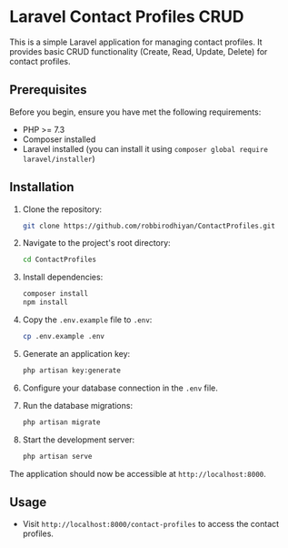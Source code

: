 # Laravel Contact Profiles CRUD

This is a simple Laravel application for managing contact profiles. It provides basic CRUD functionality (Create, Read, Update, Delete) for contact profiles.

## Prerequisites

Before you begin, ensure you have met the following requirements:

- PHP >= 7.3
- Composer installed
- Laravel installed (you can install it using `composer global require laravel/installer`)

## Installation

1. Clone the repository:

    ```bash
    git clone https://github.com/robbirodhiyan/ContactProfiles.git
    ```

2. Navigate to the project's root directory:

    ```bash
    cd ContactProfiles
    ```

3. Install dependencies:

    ```bash
    composer install
    npm install
    ```

4. Copy the `.env.example` file to `.env`:

    ```bash
    cp .env.example .env
    ```

5. Generate an application key:

    ```bash
    php artisan key:generate
    ```

6. Configure your database connection in the `.env` file.

7. Run the database migrations:

    ```bash
    php artisan migrate
    ```

8. Start the development server:

    ```bash
    php artisan serve
    ```

The application should now be accessible at `http://localhost:8000`.

## Usage

- Visit `http://localhost:8000/contact-profiles` to access the contact profiles.

